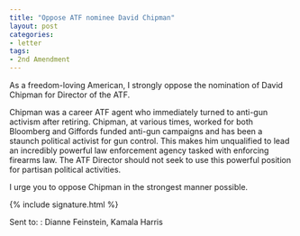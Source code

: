 ```yaml
---
title: "Oppose ATF nominee David Chipman"
layout: post
categories:
- letter
tags:
- 2nd Amendment
---
```


As a freedom-loving American, I strongly oppose the nomination of David Chipman for Director of the ATF.

Chipman was a career ATF agent who immediately turned to anti-gun activism after retiring. Chipman, at various times, worked for both Bloomberg and Giffords funded anti-gun campaigns and has been a staunch political activist for gun control. This makes him unqualified to lead an incredibly powerful law enforcement agency tasked with enforcing firearms law. The ATF Director should not seek to use this powerful position for partisan political activities.

I urge you to oppose Chipman in the strongest manner possible.

{% include signature.html %}

Sent to:
: Dianne Feinstein, Kamala Harris

